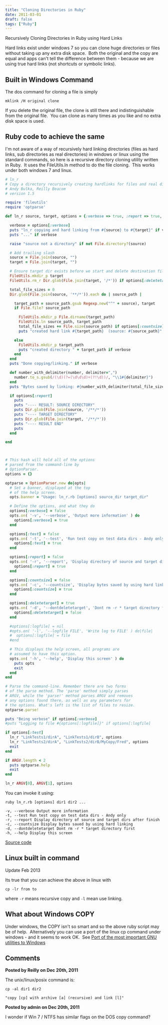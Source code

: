 ```yaml
---
title: "Cloning Directories in Ruby"
date: 2011-03-01
draft: false
tags: ["Ruby"]
---
```


Recursively Cloning Directories in Ruby using Hard Links

Hard links exist under windows 7 so you can clone huge directories or files without taking up any extra disk space.  Both the original and the copy are equal and apps can't tell the difference between them - because we are using true hard links (not shortcuts or symbolic links).

## Built in Windows Command
The dos command for cloning a file is simply

```dos
mklink /H original clone
```

If you delete the original file, the clone is still there and indistinguishable from the original file.  You can clone as many times as you like and no extra disk space is used.

## Ruby code to achieve the same

I'm not aware of a way of recursively hard linking directories (files as hard links, sub directories as real directories) in windows or linux using the standard commands, so here is a recursive directory cloning utility written in Ruby.  It uses the FileUtils.ln method to do the file cloning.  This works under both windows 7 and linux.

```ruby
# ln_r
# Copy a directory recursively creating hardlinks for files and real dirs for directories
# Andy Bulka, Reilly Beacom
# version 1.5

require 'fileutils'
require 'optparse'

def ln_r source, target, options = {:verbose => true, :report => true, :countsize => false, options[:deletetarget] => true}

  verbose = options[:verbose]
  puts "ln_r copying and hard linking from #{source} to #{target}" if verbose
  puts "..." if verbose

  raise "source not a directory" if not File.directory?(source)

  # Add trailing slash
  source = File.join(source, "")
  target = File.join(target, "")

  # Ensure target dir exists before we start and delete destination files
  FileUtils.mkdir_p target
  FileUtils.rm_r Dir.glob(File.join(target, '/*')) if options[:deletetarget]

  total_file_sizes = 0
  Dir.glob(File.join(source, '**/*')).each do | source_path |

    target_path = source_path.gsub Regexp.new("^" + source), target
    if File.file? source_path

      FileUtils.mkdir_p File.dirname(target_path)
      FileUtils.ln source_path, target_path
      total_file_sizes += File.size(source_path) if options[:countsize]
      puts "created hard link #{target_path}  (source: #{source_path}" if verbose

    else
      FileUtils.mkdir_p target_path
      puts "created directory " + target_path if verbose
    end
  end
  puts "Done copying/linking." if verbose

  def number_with_delimiter(number, delimiter=",")
    number.to_s.gsub(/(\d)(?=(\d\d\d)+(?!\d))/, "\\1#{delimiter}")
  end
  puts "Bytes saved by linking: #{number_with_delimiter(total_file_sizes/1024000)} Mb" if options[:countsize]

  if options[:report]
    puts
    puts "---- RESULT: SOURCE DIRECTORY"
    puts Dir.glob(File.join(source, '/**/*'))
    puts "---- TARGET DIRECTORY"
    puts Dir.glob(File.join(target, '/**/*'))
    puts "---- RESULT END"
    puts
  end

end



# This hash will hold all of the options
# parsed from the command-line by
# OptionParser.
options = {}

optparse = OptionParser.new do|opts|
  # Set a banner, displayed at the top
  # of the help screen.
  opts.banner = "Usage: ln_r.rb [options] source_dir target_dir"

  # Define the options, and what they do
  options[:verbose] = false
  opts.on( '-v', '--verbose', 'Output more information' ) do
    options[:verbose] = true
  end

  options[:test] = false
  opts.on( '-t', '--test', 'Run test copy on test data dirs - Andy only' ) do
    options[:test] = true
  end

  options[:report] = false
  opts.on( '-r', '--report', 'Display directory of source and target dirs after finish' ) do
    options[:report] = true
  end

  options[:countsize] = false
  opts.on( '-c', '--countsize', 'Display bytes saved by using hard linking' ) do
    options[:countsize] = true
  end

  options[:deletetarget] = true
  opts.on( '-d', '--dontdeletetarget', 'Dont rm -r * target directory first' ) do
    options[:deletetarget] = false
  end

  #options[:logfile] = nil
  #opts.on( '-l', '--logfile FILE', 'Write log to FILE' ) do|file|
  #  options[:logfile] = file
  #end

  # This displays the help screen, all programs are
  # assumed to have this option.
  opts.on( '-h', '--help', 'Display this screen' ) do
    puts opts
    exit
  end
end

# Parse the command-line. Remember there are two forms
# of the parse method. The 'parse' method simply parses
# ARGV, while the 'parse!' method parses ARGV and removes
# any options found there, as well as any parameters for
# the options. What's left is the list of files to resize.
optparse.parse!

puts "Being verbose" if options[:verbose]
#puts "Logging to file #{options[:logfile]}" if options[:logfile]

if options[:test]
  ln_r "LinkTests1/dirA", "LinkTests1/dirB", options
  ln_r "LinkTests2/dirA", "LinkTests2/dirB/MyCopy/Fred", options
  exit
end

if ARGV.length < 2
  puts optparse.help
  exit
end

ln_r ARGV[0], ARGV[1], options
```

You can invoke it using:

```
ruby ln_r.rb [options] dir1 dir2 ...

-v, --verbose Output more information
-t, --test Run test copy on test data dirs - Andy only
-r, --report Display directory of source and target dirs after finish
-c, --countsize Display bytes saved by using hard linking
-d, --dontdeletetarget Dont rm -r * target directory first
-h, --help Display this screen
```

[Source code](http://bit.ly/igXtBJ)

## Linux built in command

Update Feb 2013

Its true that you can achieve the above in linux with

`cp -lr from to`

where `-r` means recursive copy and `-l` mean use linking.  

## What about Windows COPY
Under windows, the COPY isn't so smart and so the above ruby script may be of help.  Alternatively you can use a port of the linux cp command under windows - and it seems to work OK.  See [Port of the most important GNU utilities to Windows](http://sourceforge.net/projects/unxutils/)  

## Comments

**Posted by Reilly on Dec 20th, 2011**

The unix/linux/posix command is:  
  
```
cp -al dir1 dir2

"copy [cp] with archive [a] (recursive) and link [l]"
```

**Posted by admin on Dec 20th, 2011**

I wonder if Win 7 / NTFS has similar flags on the DOS copy command?
